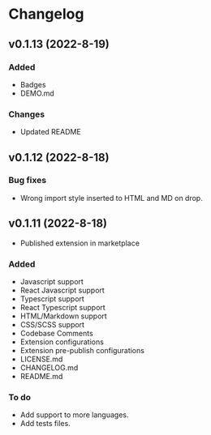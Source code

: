# Changelog

## v0.1.13 (2022-8-19)

### Added

- Badges
- DEMO.md

### Changes

- Updated README

## v0.1.12 (2022-8-18)

### Bug fixes

- Wrong import style inserted to HTML and MD on drop.

## v0.1.11 (2022-8-18)

- Published extension in marketplace

### Added

- Javascript support
- React Javascript support
- Typescript support
- React Typescript support
- HTML/Markdown support
- CSS/SCSS support
- Codebase Comments
- Extension configurations
- Extension pre-publish configurations
- LICENSE.md
- CHANGELOG.md
- README.md

### To do

- Add support to more languages.
- Add tests files.
